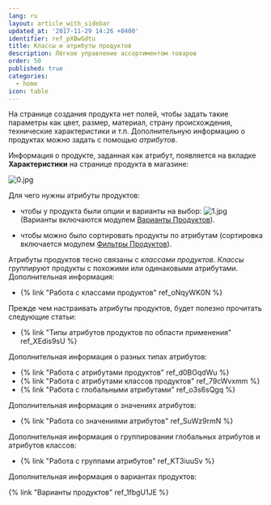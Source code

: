 ```yaml
---
lang: ru
layout: article_with_sidebar
updated_at: '2017-11-29 14:26 +0400'
identifier: ref_pXBwGdtu
title: Классы и атрибуты продуктов
description: Лёгкое управление ассортиментом товаров
order: 50
published: true
categories:
  - home
icon: table
---
```

На странице создания продукта нет полей, чтобы задать такие параметры как цвет, размер,  материал, страну происхождения, технические характеристики и т.п. Дополнительную информацию о продуктах можно задать с помощью _атрибутов_.

Информация о продукте, заданная как атрибут, появляется на вкладке **Характеристики** на странице продукта в магазине:

![0.jpg]({{site.baseurl}}/attachments/ref_pXBwGdtu/0.jpg)

Для чего нужны атрибуты продуктов:

*   чтобы у продукта были опции и варианты на выбор:
    ![1.jpg]({{site.baseurl}}/attachments/ref_pXBwGdtu/1.jpg)
    (Варианты включаются модулем [Варианты Продуктов](http://www.x-cart.com/extensions/addons/product-variants.html)).

*   чтобы можно было сортировать продукты по атрибутам (сортировка включается модулем [Фильтры Продуктов](http://www.x-cart.com/extensions/addons/product-filter.html)).

Атрибуты продуктов тесно связаны с _классами продуктов_. _Классы_ группируют продукты с похожими или одинаковыми атрибутами. Дополнительная информация:

*   {% link "Работа с классами продуктов" ref_oNqyWK0N %}

Прежде чем настраивать атрибуты продуктов, будет полезно прочитать следующие статьи:

*   {% link "Типы атрибутов продуктов по области применения" ref_XEdis9sU %}

Дополнительная информация о разных типах атрибутов:

*   {% link "Работа с атрибутами продуктов" ref_d0BOqdWu %}
*   {% link "Работа с атрибутами классов продуктов" ref_79cWvxmm %}
*   {% link "Работа с глобальными атрибутами" ref_o3s6sQgq %}

Дополнительная информация о значениях атрибутов:

*   {% link "Работа со значениями атрибутов" ref_SuWz9rmN %}

Дополнительная информация о группировании глобальных атрибутов и атрибутов классов:

*   {% link "Работа с группами атрибутов" ref_KT3iuuSv %}

Дополнительная информация о вариантах продуктов:

{% link "Варианты продуктов" ref_1fbgU1JE %}
